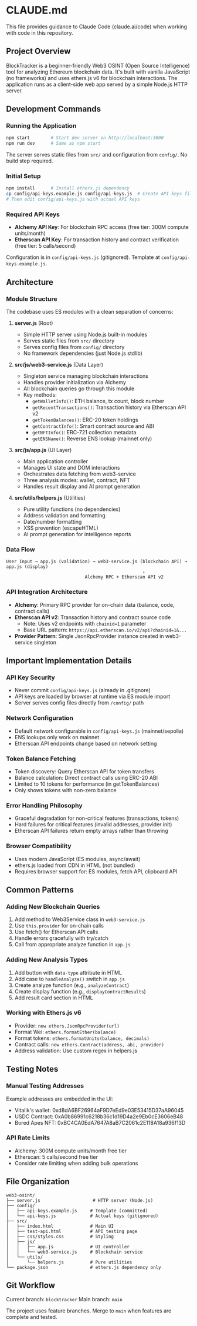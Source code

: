 # CLAUDE.md

This file provides guidance to Claude Code (claude.ai/code) when working with code in this repository.

## Project Overview

BlockTracker is a beginner-friendly Web3 OSINT (Open Source Intelligence) tool for analyzing Ethereum blockchain data. It's built with vanilla JavaScript (no frameworks) and uses ethers.js v6 for blockchain interactions. The application runs as a client-side web app served by a simple Node.js HTTP server.

## Development Commands

### Running the Application
```bash
npm start        # Start dev server on http://localhost:3000
npm run dev      # Same as npm start
```

The server serves static files from `src/` and configuration from `config/`. No build step required.

### Initial Setup
```bash
npm install      # Install ethers.js dependency
cp config/api-keys.example.js config/api-keys.js  # Create API keys file
# Then edit config/api-keys.js with actual API keys
```

### Required API Keys
- **Alchemy API Key**: For blockchain RPC access (free tier: 300M compute units/month)
- **Etherscan API Key**: For transaction history and contract verification (free tier: 5 calls/second)

Configuration is in `config/api-keys.js` (gitignored). Template at `config/api-keys.example.js`.

## Architecture

### Module Structure
The codebase uses ES modules with a clean separation of concerns:

1. **server.js** (Root)
   - Simple HTTP server using Node.js built-in modules
   - Serves static files from `src/` directory
   - Serves config files from `config/` directory
   - No framework dependencies (just Node.js stdlib)

2. **src/js/web3-service.js** (Data Layer)
   - Singleton service managing blockchain interactions
   - Handles provider initialization via Alchemy
   - All blockchain queries go through this module
   - Key methods:
     - `getWalletInfo()`: ETH balance, tx count, block number
     - `getRecentTransactions()`: Transaction history via Etherscan API v2
     - `getTokenBalances()`: ERC-20 token holdings
     - `getContractInfo()`: Smart contract source and ABI
     - `getNFTInfo()`: ERC-721 collection metadata
     - `getENSName()`: Reverse ENS lookup (mainnet only)

3. **src/js/app.js** (UI Layer)
   - Main application controller
   - Manages UI state and DOM interactions
   - Orchestrates data fetching from web3-service
   - Three analysis modes: wallet, contract, NFT
   - Handles result display and AI prompt generation

4. **src/utils/helpers.js** (Utilities)
   - Pure utility functions (no dependencies)
   - Address validation and formatting
   - Date/number formatting
   - XSS prevention (escapeHTML)
   - AI prompt generation for intelligence reports

### Data Flow
```
User Input → app.js (validation) → web3-service.js (blockchain API) → app.js (display)
                                                    ↓
                              Alchemy RPC + Etherscan API v2
```

### API Integration Architecture
- **Alchemy**: Primary RPC provider for on-chain data (balance, code, contract calls)
- **Etherscan API v2**: Transaction history and contract source code
  - Note: Uses v2 endpoints with `chainid=1` parameter
  - Base URL pattern: `https://api.etherscan.io/v2/api?chainid=1&...`
- **Provider Pattern**: Single JsonRpcProvider instance created in web3-service singleton

## Important Implementation Details

### API Key Security
- Never commit `config/api-keys.js` (already in .gitignore)
- API keys are loaded by browser at runtime via ES module import
- Server serves config files directly from `/config/` path

### Network Configuration
- Default network configurable in `config/api-keys.js` (mainnet/sepolia)
- ENS lookups only work on mainnet
- Etherscan API endpoints change based on network setting

### Token Balance Fetching
- Token discovery: Query Etherscan API for token transfers
- Balance calculation: Direct contract calls using ERC-20 ABI
- Limited to 10 tokens for performance (in getTokenBalances)
- Only shows tokens with non-zero balance

### Error Handling Philosophy
- Graceful degradation for non-critical features (transactions, tokens)
- Hard failures for critical features (invalid addresses, provider init)
- Etherscan API failures return empty arrays rather than throwing

### Browser Compatibility
- Uses modern JavaScript (ES modules, async/await)
- ethers.js loaded from CDN in HTML (not bundled)
- Requires browser support for: ES modules, fetch API, clipboard API

## Common Patterns

### Adding New Blockchain Queries
1. Add method to Web3Service class in `web3-service.js`
2. Use `this.provider` for on-chain calls
3. Use fetch() for Etherscan API calls
4. Handle errors gracefully with try/catch
5. Call from appropriate analyze function in `app.js`

### Adding New Analysis Types
1. Add button with `data-type` attribute in HTML
2. Add case to `handleAnalyze()` switch in `app.js`
3. Create analyze function (e.g., `analyzeContract`)
4. Create display function (e.g., `displayContractResults`)
5. Add result card section in HTML

### Working with Ethers.js v6
- Provider: `new ethers.JsonRpcProvider(url)`
- Format Wei: `ethers.formatEther(balance)`
- Format tokens: `ethers.formatUnits(balance, decimals)`
- Contract calls: `new ethers.Contract(address, abi, provider)`
- Address validation: Use custom regex in helpers.js

## Testing Notes

### Manual Testing Addresses
Example addresses are embedded in the UI:
- Vitalik's wallet: 0xd8dA6BF26964aF9D7eEd9e03E53415D37aA96045
- USDC Contract: 0xA0b86991c6218b36c1d19D4a2e9Eb0cE3606eB48
- Bored Apes NFT: 0xBC4CA0EdA7647A8aB7C2061c2E118A18a936f13D

### API Rate Limits
- Alchemy: 300M compute units/month free tier
- Etherscan: 5 calls/second free tier
- Consider rate limiting when adding bulk operations

## File Organization

```
web3-osint/
├── server.js                    # HTTP server (Node.js)
├── config/
│   ├── api-keys.example.js     # Template (committed)
│   └── api-keys.js             # Actual keys (gitignored)
├── src/
│   ├── index.html              # Main UI
│   ├── test-api.html           # API testing page
│   ├── css/styles.css          # Styling
│   ├── js/
│   │   ├── app.js              # UI controller
│   │   └── web3-service.js     # Blockchain service
│   └── utils/
│       └── helpers.js          # Pure utilities
└── package.json                # ethers.js dependency only
```

## Git Workflow

Current branch: `blocktracker`
Main branch: `main`

The project uses feature branches. Merge to `main` when features are complete and tested.